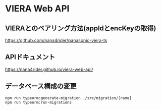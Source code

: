 # VIERA Web API

## VIERAとのペアリング方法(appIdとencKeyの取得)

https://github.com/nana4rider/panasonic-viera-ts

## APIドキュメント

https://nana4rider.github.io/viera-web-api/

## データベース構成の変更
```
npm run typeorm:generate-migration ./src/migration/[name]
npm run typeorm:run-migrations
```

